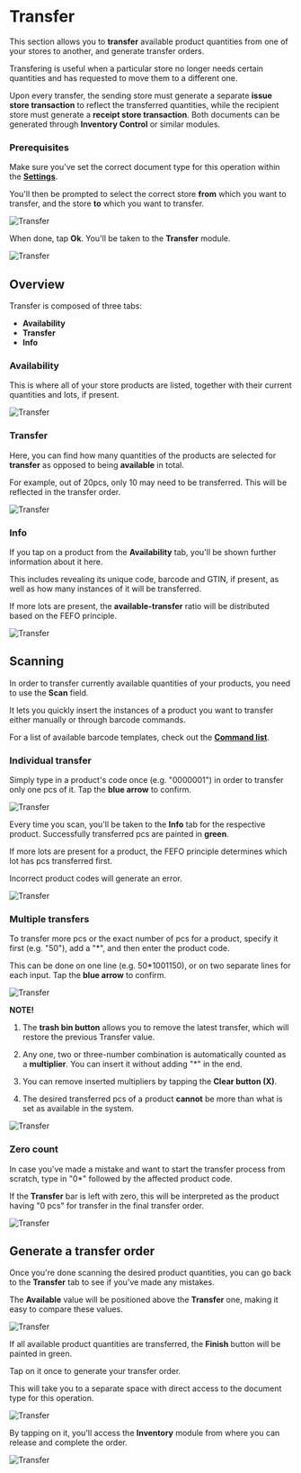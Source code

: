 # Transfer

This section allows you to **transfer** available product quantities from one of your stores to another, and generate transfer orders.

Transfering is useful when a particular store no longer needs certain quantities and has requested to move them to a different one.

Upon every transfer, the sending store must generate a separate **issue store transaction** to reflect the transferred quantities, while the recipient store must generate a **receipt store transaction**. Both documents can be generated through **Inventory Control** or similar modules.

### Prerequisites

Make sure you've set the correct document type for this operation within the **[Settings](settings.md)**.

You'll then be prompted to select the correct store **from** which you want to transfer, and the store **to** which you want to transfer.

![Transfer](pictures/inv_con_selectedstore_transfer.png)

When done, tap **Ok**. You'll be taken to the **Transfer** module.

![Transfer](pictures/inv_con_transfer_module.png)

## Overview

Transfer is composed of three tabs:

* **Availability**
* **Transfer**
* **Info**

### Availability

This is where all of your store products are listed, together with their current quantities and lots, if present.

![Transfer](pictures/inv_con_transfer_availability.png)

### Transfer

Here, you can find how many quantities of the products are selected for **transfer** as opposed to being **available** in total.

For example, out of 20pcs, only 10 may need to be transferred. This will be reflected in the transfer order.

![Transfer](pictures/inv_con_transfer_transfer.png)

### Info

If you tap on a product from the **Availability** tab, you'll be shown further information about it here.

This includes revealing its unique code, barcode and GTIN, if present, as well as how many instances of it will be transferred.

If more lots are present, the **available-transfer** ratio will be distributed based on the FEFO principle.

![Transfer](pictures/inv_con_transfer_info.png)

## Scanning

In order to transfer currently available quantities of your products, you need to use the **Scan** field.

It lets you quickly insert the instances of a product you want to transfer either manually or through barcode commands.

For a list of available barcode templates, check out the **[Command list](command-list.md)**.

### Individual transfer

Simply type in a product's code once (e.g. "0000001") in order to transfer only one pcs of it. Tap the **blue arrow** to confirm.

![Transfer](pictures/inv_con_transfer_single.png)

Every time you scan, you'll be taken to the **Info** tab for the respective product. Successfully transferred pcs are painted in **green**.

If more lots are present for a product, the FEFO principle determines which lot has pcs transferred first.

Incorrect product codes will generate an error. 

![Transfer](pictures/inv_con_transfer_err.png)

### Multiple transfers

To transfer more pcs or the exact number of pcs for a product, specify it first (e.g. "50"), add a "*", and then enter the product code.

This can be done on one line (e.g. 50*1001150), or on two separate lines for each input. Tap the **blue arrow** to confirm.

![Transfer](pictures/inv_con_transfer_multiple.png)

**NOTE!**

1. The **trash bin button** allows you to remove the latest transfer, which will restore the previous Transfer value.

2. Any one, two or three-number combination is automatically counted as a **multiplier**. You can insert it without adding "*" in the end.

3. You can remove inserted multipliers by tapping the **Clear button (X)**.

4. The desired transferred pcs of a product **cannot** be more than what is set as available in the system.

![Transfer](pictures/inv_con_transfer_error.png)

### Zero count

In case you've made a mistake and want to start the transfer process from scratch, type in "0*" followed by the affected product code.

If the **Transfer** bar is left with zero, this will be interpreted as the product having "0 pcs" for transfer in the final transfer order.

![Transfer](pictures/inv_con_transfer_zero.png)

## Generate a transfer order

Once you're done scanning the desired product quantities, you can go back to the **Transfer** tab to see if you've made any mistakes.

The **Available** value will be positioned above the **Transfer** one, making it easy to compare these values.

![Transfer](pictures/inv_con_transfer_finishgreen.png)

If all available product quantities are transferred, the **Finish** button will be painted in green.

Tap on it once to generate your transfer order.

This will take you to a separate space with direct access to the document type for this operation.

![Transfer](pictures/inv_con_transfer_doc.png)

By tapping on it, you'll access the **Inventory** module from where you can release and complete the order.

![Transfer](pictures/inv_con_transfer_doc_finish.png)
